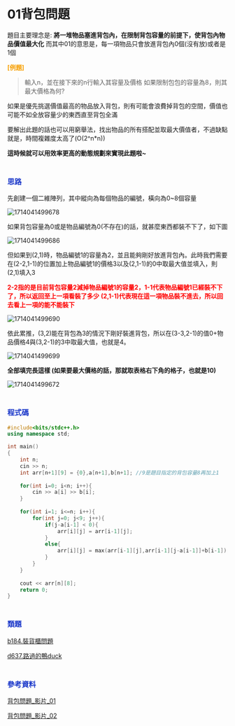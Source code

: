 # 01背包問題
題目主要理念是:
**將一堆物品塞進背包內，在限制背包容量的前提下，使背包內物品價值最大化**
而其中01的意思是，每一項物品只會放進背包內0個(沒有放)或者是1個

<font color=#F7A004>**[例題]**</font>
>輸入n，並在接下來的n行輸入其容量及價格
如果限制包包的容量為8，則其最大價格為何?

如果是優先挑選價值最高的物品放入背包，則有可能會浪費掉背包的空間，價值也可能不如全放容量少的東西直至背包全滿

要解出此題的話也可以用窮舉法，找出物品的所有搭配並取最大價值者，不過缺點就是，時間複雜度太高了(O(2^n*n))

**這時候就可以用效率更高的動態規劃來實現此題啦~**

### <font color=#1936C9><br>思路</font>
先創建一個二維陣列，其中縱向為每個物品的編號，橫向為0~8個容量

![1714041499678](https://hackmd.io/_uploads/H1VSWiJzC.jpg)

如果背包容量為0或是物品編號為0(不存在)的話，就甚麼東西都裝不下了，如下圖

![1714041499686](https://hackmd.io/_uploads/SyR8Wi1MR.jpg)

但如果到(2,1)時，物品編號1的容量為2，並且能夠剛好放進背包內。此時我們需要在(2-2,1-1)的位置加上物品編號1的價格3以及(2,1-1)的0中取最大值並填入，則(2,1)填入3

<font color=#FF0000>**2-2指的是目前背包容量2減掉物品編號1的容量2，1-1代表物品編號1已經裝不下了，所以返回至上一項看裝了多少**</font>
<font color=#FF0000>**(2,1-1)代表現在這一項物品裝不進去，所以回去看上一項的能不能裝下**</font>

![1714041499690](https://hackmd.io/_uploads/Skk6ZjyGR.jpg)

依此累推，(3,2)能在背包為3的情況下剛好裝進背包，所以在(3-3,2-1)的值0+物品價格4與(3,2-1)的3中取最大值，也就是4。

![1714041499699](https://hackmd.io/_uploads/ByUAbi1zR.jpg)

**全部填完長這樣 (如果要最大價格的話，那就取表格右下角的格子，也就是10)**

![1714041499672](https://hackmd.io/_uploads/B1zlGiJGC.jpg)

### <font color=#1936C9><br>程式碼</font>
``` cpp
#include<bits/stdc++.h>
using namespace std;

int main()
{
    int n;
    cin >> n;
    int arr[n+1][9] = {0},a[n+1],b[n+1]; //9是題目指定的背包容量8再加上1
	
    for(int i=0; i<n; i++){
        cin >> a[i] >> b[i];
    }
	
    for(int i=1; i<=n; i++){
        for(int j=0; j<9; j++){ 
            if(j-a[i-1] < 0){
                arr[i][j] = arr[i-1][j];
            }
            else{
                arr[i][j] = max(arr[i-1][j],arr[i-1][j-a[i-1]]+b[i-1]);
            }
        }
    }
	
    cout << arr[n][8];
    return 0;
}
```

### <font color=#1936C9><br>類題</font>
[b184.裝貨櫃問題](<https://zerojudge.tw/ShowProblem?problemid=b184>)

[d637.路過的鴨duck](<https://zerojudge.tw/ShowProblem?problemid=d637>)

### <font color=#1936C9><br>參考資料</font>
[背包問題_影片_01](<https://www.bilibili.com/video/BV1K4411X766/?spm_id_from=333.337.search-card.all.click>)

[背包問題_影片_02](<https://www.bilibili.com/video/BV1pY4y1J7na/?spm_id_from=333.337.search-card.all.click>)
